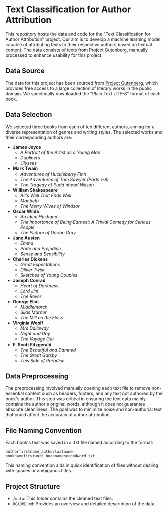 # Text Classification for Author Attribution

This repository hosts the data and code for the "Text Classification for Author Attribution" project. Our aim is to develop a machine learning model capable of attributing texts to their respective authors based on textual content. The data consists of texts from Project Gutenberg, manually processed to enhance usability for this project.

## Data Source

The data for this project has been sourced from [Project Gutenberg](https://www.gutenberg.org/), which provides free access to a large collection of literary works in the public domain. We specifically downloaded the "Plain Text UTF-8" format of each book.

## Data Selection

We selected three books from each of ten different authors, aiming for a diverse representation of genres and writing styles. The selected works and their corresponding authors are:

- **James Joyce**
  - *A Portrait of the Artist as a Young Man*
  - *Dubliners*
  - *Ulysses*
- **Mark Twain**
  - *Adventures of Huckleberry Finn*
  - *The Adventures of Tom Sawyer (Parts 1-8)*
  - *The Tragedy of Pudd'nhead Wilson*
- **William Shakespeare**
  - *All's Well That Ends Well*
  - *Macbeth*
  - *The Merry Wives of Windsor*
- **Oscar Wilde**
  - *An Ideal Husband*
  - *The Importance of Being Earnest: A Trivial Comedy for Serious People*
  - *The Picture of Dorian Gray*
- **Jane Austen**
  - *Emma*
  - *Pride and Prejudice*
  - *Sense and Sensibility*
- **Charles Dickens**
  - *Great Expectations*
  - *Oliver Twist*
  - *Sketches of Young Couples*
- **Joseph Conrad**
  - *Heart of Darkness*
  - *Lord Jim*
  - *The Rover*
- **George Eliot**
  - *Middlemarch*
  - *Silas Marner*
  - *The Mill on the Floss*
- **Virginia Woolf**
  - *Mrs Dalloway*
  - *Night and Day*
  - *The Voyage Out*
- **F. Scott Fitzgerald**
  - *The Beautiful and Damned*
  - *The Great Gatsby*
  - *This Side of Paradise*

## Data Preprocessing

The preprocessing involved manually opening each text file to remove non-essential content such as headers, footers, and any text not authored by the book's author. This step was critical in ensuring the text data mainly contains the author's original words, although it does not guarantee absolute cleanliness. The goal was to minimize noise and non-authorial text that could affect the accuracy of author attribution.

## File Naming Convention

Each book's text was saved in a .txt file named according to the format:
```
authorfirstname_authorlastname-booknamefirstword_booknamesecondword.txt
```
This naming convention aids in quick identification of files without dealing with spaces or ambiguous titles.

## Project Structure

- `/data`: This folder contains the cleaned text files.
- `README.md`: Provides an overview and detailed description of the data.